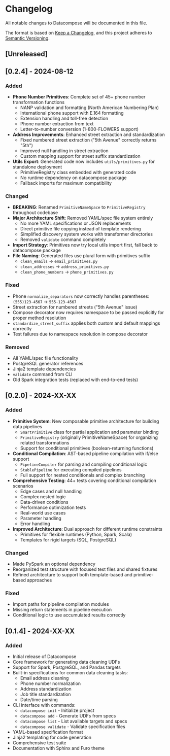 # Changelog

All notable changes to Datacompose will be documented in this file.

The format is based on [Keep a Changelog](https://keepachangelog.com/en/1.0.0/),
and this project adheres to [Semantic Versioning](https://semver.org/spec/v2.0.0.html).

## [Unreleased]

## [0.2.4] - 2024-08-12

### Added
- **Phone Number Primitives**: Complete set of 45+ phone number transformation functions
  - NANP validation and formatting (North American Numbering Plan)
  - International phone support with E.164 formatting
  - Extension handling and toll-free detection
  - Phone number extraction from text
  - Letter-to-number conversion (1-800-FLOWERS support)
- **Address Improvements**: Enhanced street extraction and standardization
  - Fixed numbered street extraction ("5th Avenue" correctly returns "5th")
  - Improved null handling in street extraction
  - Custom mapping support for street suffix standardization
- **Utils Export**: Generated code now includes `utils/primitives.py` for standalone deployment
  - PrimitiveRegistry class embedded with generated code
  - No runtime dependency on datacompose package
  - Fallback imports for maximum compatibility

### Changed
- **BREAKING**: Renamed `PrimitiveNameSpace` to `PrimitiveRegistry` throughout codebase
- **Major Architecture Shift**: Removed YAML/spec file system entirely
  - No more YAML specifications or JSON replacements
  - Direct primitive file copying instead of template rendering
  - Simplified discovery system works with transformer directories
  - Removed `validate` command completely
- **Import Strategy**: Primitives now try local utils import first, fall back to datacompose package
- **File Naming**: Generated files use plural form with primitives suffix
  - `clean_emails` → `email_primitives.py`
  - `clean_addresses` → `address_primitives.py`
  - `clean_phone_numbers` → `phone_primitives.py`

### Fixed
- Phone `normalize_separators` now correctly handles parentheses: `(555)123-4567` → `555-123-4567`
- Street extraction for numbered streets ("5th Avenue" issue)
- Compose decorator now requires namespace to be passed explicitly for proper method resolution
- `standardize_street_suffix` applies both custom and default mappings correctly
- Test failures due to namespace resolution in compose decorator

### Removed
- All YAML/spec file functionality
- PostgreSQL generator references
- Jinja2 template dependencies
- `validate` command from CLI
- Old Spark integration tests (replaced with end-to-end tests)

## [0.2.0] - 2024-XX-XX

### Added
- **Primitive System**: New composable primitive architecture for building data pipelines
  - `SmartPrimitive` class for partial application and parameter binding
  - `PrimitiveRegistry` (originally PrimitiveNameSpace) for organizing related transformations
  - Support for conditional primitives (boolean-returning functions)
- **Conditional Compilation**: AST-based pipeline compilation with if/else support
  - `PipelineCompiler` for parsing and compiling conditional logic
  - `StablePipeline` for executing compiled pipelines
  - Full support for nested conditionals and complex branching
- **Comprehensive Testing**: 44+ tests covering conditional compilation scenarios
  - Edge cases and null handling
  - Complex nested logic
  - Data-driven conditions
  - Performance optimization tests
  - Real-world use cases
  - Parameter handling
  - Error handling
- **Improved Architecture**: Dual approach for different runtime constraints
  - Primitives for flexible runtimes (Python, Spark, Scala)
  - Templates for rigid targets (SQL, PostgreSQL)

### Changed
- Made PySpark an optional dependency
- Reorganized test structure with focused test files and shared fixtures
- Refined architecture to support both template-based and primitive-based approaches

### Fixed
- Import paths for pipeline compilation modules
- Missing return statements in pipeline execution
- Conditional logic to use accumulated results correctly

## [0.1.4] - 2024-XX-XX

### Added
- Initial release of Datacompose
- Core framework for generating data cleaning UDFs
- Support for Spark, PostgreSQL, and Pandas targets
- Built-in specifications for common data cleaning tasks:
  - Email address cleaning
  - Phone number normalization
  - Address standardization
  - Job title standardization
  - Date/time parsing
- CLI interface with commands:
  - `datacompose init` - Initialize project
  - `datacompose add` - Generate UDFs from specs
  - `datacompose list` - List available targets and specs
  - `datacompose validate` - Validate specification files
- YAML-based specification format
- Jinja2 templating for code generation
- Comprehensive test suite
- Documentation with Sphinx and Furo theme